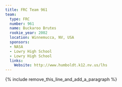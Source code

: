 ```yaml
---
title: FRC Team 961
team:
  type: FRC
  number: 961
  name: Buckaroo Brutes
  rookie_year: 2002
  location: Winnemucca, NV, USA
  sponsors:
  - NASA
  - Lowry High School
  - Lowry High School
  links:
    Website: http://www.humboldt.k12.nv.us/lhs
---
```


{% include remove_this_line_and_add_a_paragraph %}